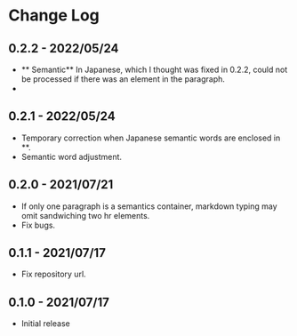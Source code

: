 # Change Log

## 0.2.2 - 2022/05/24

- ** Semantic** In Japanese, which I thought was fixed in 0.2.2, could not be processed if there was an element in the paragraph.
- 
## 0.2.1 - 2022/05/24

- Temporary correction when Japanese semantic words are enclosed in **.
- Semantic word adjustment.

## 0.2.0 - 2021/07/21

- If only one paragraph is a semantics container, markdown typing may omit sandwiching two hr elements.
- Fix bugs.

## 0.1.1 - 2021/07/17

- Fix repository url.

## 0.1.0 - 2021/07/17

- Initial release